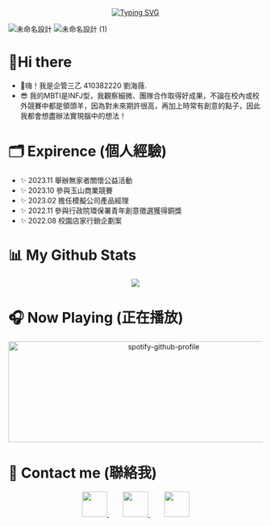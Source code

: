 <p align="center">
 <a href="https://git.io/typing-svg"><img src="https://readme-typing-svg.demolab.com?font=Fira+Code&weight=600&size=100&pause=1000&color=F7ADEB&center=true&vCenter=true&random=false&width=1000&height=100&lines=WELCOME+HERE!!!" alt="Typing SVG" /></a>
</p>

![未命名設計](https://github.com/ivycute28/ivycute28/assets/152379916/ae64c4ba-f468-49ed-8c03-9416db67b279)
![未命名設計 (1)](https://github.com/ivycute28/ivycute28/assets/152379916/9f30c840-cf22-45d2-9a24-2d5225fbc97e)

# :wave:Hi there 
- :raised_hands:嗨！我是企管三乙 410382220 劉海薇. 
- :sunglasses: 我的MBTI是INFJ型，我觀察細微、團隊合作取得好成果，不論在校內或校外競賽中都是領頭羊，因為對未來期許很高，再加上時常有創意的點子，因此我都會想盡辦法實現腦中的想法！

# :card_index_dividers: Expirence (個人經驗)
- :sparkles: 2023.11  舉辦無家者關懷公益活動
- :sparkles: 2023.10  參與玉山商業競賽
- :sparkles: 2023.02  擔任模擬公司產品經理
- :sparkles: 2022.11  參與行政院環保署青年創意徵選獲得銅獎
- :sparkles: 2022.08  校園店家行銷企劃案

 # :bar_chart: My Github Stats
<p align="center">
	<img src="https://github-readme-stats.vercel.app/api?username=ivycute28&show_icons=true&theme=synthwave">
</p>

 # :headphones: Now Playing (正在播放)
<p align="center">
	<img src="https://spotify-github-profile.vercel.app/api/view?uid=31o5aesnci3vovwjkdphmlmwntke&cover_image=true&theme=novatorem&show_offline=false&background_color=121212&interchange=false&bar_color=53b14f&bar_color_cover=true" alt="spotify-github-profile" width="600" height="200">
</p>

# :iphone: Contact me (聯絡我)
<p align="center">
  <a href="https://www.linkedin.com/in/ivy-liu-420701282/overlay/contact-info/">
    <img src="https://github.com/shikhar1020jais1/Git-Social/blob/master/Icons/LinkedIn.png" width="50" height="50">
  </a>
  &nbsp;&nbsp;&nbsp;&nbsp;&nbsp;&nbsp; <!-- Non-breaking spaces for separation -->
  <a href="https://www.instagram.com/ivy_04_28/">
    <img src="https://github.com/shikhar1020jais1/Git-Social/blob/master/Icons/Instagram.png" width="50" height="50">
  </a>
  &nbsp;&nbsp;&nbsp;&nbsp;&nbsp;&nbsp; <!-- Non-breaking spaces for separation -->
  <a href="https://www.facebook.com/profile.php?id=100005729403060&locale=zh_TW">
    <img src="https://github.com/shikhar1020jais1/Git-Social/blob/master/Icons/Facebook.png" width="50" height="50">
  </a>
</p>
